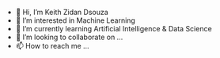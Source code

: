 - 👋 Hi, I’m Keith Zidan Dsouza
- 👀 I’m interested in Machine Learning
- 🌱 I’m currently learning Artificial Intelligence & Data Science
- 💞️ I’m looking to collaborate on ...
- 📫 How to reach me ...

<!---
Keith-Zidan-25/Keith-Zidan-25 is a ✨ special ✨ repository because its `README.md` (this file) appears on your GitHub profile.
You can click the Preview link to take a look at your changes.
--->
